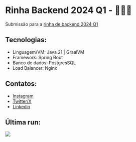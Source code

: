 # Rinha Backend 2024 Q1 - 🧑🏻‍💻
Submissão para a [rinha de backend 2024 Q1](https://github.com/zanfranceschi/rinha-de-backend-2024-q1) 

## Tecnologias:
- Linguagem/VM: Java 21 | GraalVM 
- Framework: Spring Boot
- Banco de dados: PostgresSQL
- Load Balancer: Nginx

## Contatos:
- [Instagram](https://www.instagram.com/maykeesa/)
- [Twitter/X](https://twitter.com/Mayke7ESA)
- [Linkedin](https://www.linkedin.com/in/maykeesa/)

## Última run:
![](https://cdn.discordapp.com/attachments/817401092752932916/1208960420665233418/WhatsApp_Image_2024-02-18_at_22.55.39_51eb8837.jpg?ex=65e52f21&is=65d2ba21&hm=81f66e1f5552b1440654e07957dc592310925611ca4cfa21ac9118f1fd0817c1&)
